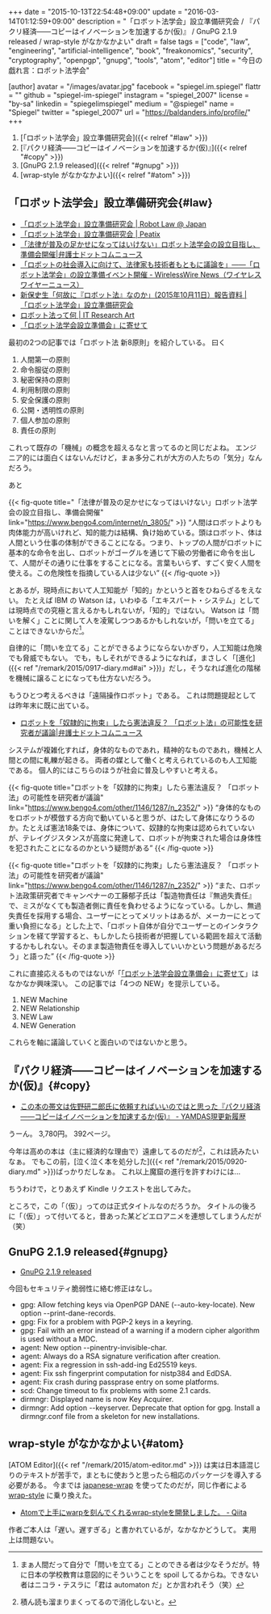+++
date = "2015-10-13T22:54:48+09:00"
update = "2016-03-14T01:12:59+09:00"
description = "「ロボット法学会」設立準備研究会 / 『パクリ経済――コピーはイノベーションを加速するか(仮)』 / GnuPG 2.1.9 released / wrap-style がなかなかよい"
draft = false
tags = ["code", "law", "engineering", "artificial-intelligence", "book", "freakonomics", "security", "cryptography", "openpgp", "gnupg", "tools", "atom", "editor"]
title = "今日の戯れ言：ロボット法学会"

[author]
  avatar = "/images/avatar.jpg"
  facebook = "spiegel.im.spiegel"
  flattr = ""
  github = "spiegel-im-spiegel"
  instagram = "spiegel_2007"
  license = "by-sa"
  linkedin = "spiegelimspiegel"
  medium = "@spiegel"
  name = "Spiegel"
  twitter = "spiegel_2007"
  url = "https://baldanders.info/profile/"
+++

1. [「ロボット法学会」設立準備研究会]({{< relref "#law" >}})
1. [『パクリ経済――コピーはイノベーションを加速するか(仮)』]({{< relref "#copy" >}})
1. [GnuPG 2.1.9 released]({{< relref "#gnupg" >}})
1. [wrap-style がなかなかよい]({{< relref "#atom" >}})


## 「ロボット法学会」設立準備研究会{#law}

- [「ロボット法学会」設立準備研究会 | Robot Law @ Japan](http://robotlaw.jp/)
- [「ロボット法学会」設立準備研究会 | Peatix](http://peatix.com/event/115206)
- [「法律が普及の足かせになってはいけない」ロボット法学会の設立目指し、準備会開催|弁護士ドットコムニュース](https://www.bengo4.com/internet/n_3805/)
- [「ロボットの社会導入に向けて、法律家も技術者もともに議論を」——「ロボット法学会」の設立準備イベント開催 - WirelessWire News（ワイヤレスワイヤーニュース）](https://wirelesswire.jp/2015/10/46992/)
- [新保史生「何故に『ロボット法』なのか」(2015年10月11日）報告資料 | 「ロボット法学会」設立準備研究会](http://robotlaw.jp/archives/66)
- [ロボット法って何 | IT Research Art](http://www.itresearchart.biz/?p=442)
- [「ロボット法学会設立準備会」に寄せて](http://blogos.com/article/138762/)

最初の2つの記事では「ロボット法 新8原則」を紹介している。
曰く

1. 人間第一の原則
2. 命令服従の原則
3. 秘密保持の原則
4. 利用制限の原則
5. 安全保護の原則
6. 公開・透明性の原則
7. 個人参加の原則
8. 責任の原則

これって既存の「機械」の概念を超えるなと言ってるのと同じだよね。
エンジニア的には面白くはないんだけど，まぁ多分これが大方の人たちの「気分」なんだろう。

あと

{{< fig-quote title="「法律が普及の足かせになってはいけない」ロボット法学会の設立目指し、準備会開催" link="https://www.bengo4.com/internet/n_3805/" >}}
<q>人間はロボットよりも肉体能力が高いけれど、知的能力は結構、負け始めている。頭はロボット、体は人間という仕事の体制ができることになる。つまり、トップの人間がロボットに基本的な命令を出し、ロボットがゴーグルを通じて下級の労働者に命令を出して、人間がその通りに仕事をすることになる。言葉もいらず、すごく安く人間を使える。この危険性を指摘している人は少ない</q>
{{< /fig-quote >}}

とあるが，現時点において人工知能が「知的」かというと首をひねらざるをえない。
たとえば IBM の Watson は，いわゆる「エキスパート・システム」としては現時点での究極と言えるかもしれないが，「知的」ではない。
Watson は「問いを解く」ことに関して人を凌駕しつつあるかもしれないが，「問いを立てる」ことはできないからだ[^1]。

[^1]: まぁ人間だって自分で「問いを立てる」ことのできる者は少なそうだが。特に日本の学校教育は意図的にそういうことを spoil してるからね。できない者はニコラ・テスラに「君は automaton だ」とか言われそう（笑）

自律的に「問いを立てる」ことができるようにならないかぎり，人工知能は危険でも脅威でもない。
でも，もしそれができるようになれば，まさしく「[進化]({{< ref "/remark/2015/0917-diary.md#ai" >}})」だし，そうなれば進化の階梯を機械に譲ることになっても仕方ないだろう。

もうひとつ考えるべきは「遠隔操作ロボット」である。
これは問題提起としては昨年末に既に出ている。

- [ロボットを「奴隷的に拘束」したら憲法違反？ 「ロボット法」の可能性を研究者が議論|弁護士ドットコムニュース](https://www.bengo4.com/other/1146/1287/n_2352/)

システムが複雑化すれば，身体的なものであれ，精神的なものであれ，機械と人間との間に軋轢が起きる。
両者の媒として働くと考えられているのも人工知能である。
個人的にはこちらのほうが社会に普及しやすいと考える。

{{< fig-quote title="ロボットを「奴隷的に拘束」したら憲法違反？ 「ロボット法」の可能性を研究者が議論" link="https://www.bengo4.com/other/1146/1287/n_2352/" >}}
<q>身体的なものをロボットが模倣する方向で動いていると思うが、はたして身体になりうるのか。たとえば憲法18条では、身体について、奴隷的な拘束は認められていないが、テレイグジスタンスが高度に発達して、ロボットが拘束された場合は身体性を犯されたことになるのかという疑問がある</q>
{{< /fig-quote >}}

{{< fig-quote title="ロボットを「奴隷的に拘束」したら憲法違反？ 「ロボット法」の可能性を研究者が議論" link="https://www.bengo4.com/other/1146/1287/n_2352/" >}}
<q>また、ロボット法政策研究者でキャンペナーの工藤郁子氏は「製造物責任は『無過失責任』で、ミスがなくても製造者側に責任を負わせるようになっている。しかし、無過失責任を採用する場合、ユーザーにとってメリットはあるが、メーカーにとって重い負担になる」とした上で、「ロボット自体が自分でユーザーとのインタラクションを経て学習すると、もしかしたら技術者が把握している範囲を超えて活動するかもしれない。そのまま製造物責任を導入していいかという問題があるだろう」と語った</q>
{{< /fig-quote >}}

これに直接応えるものではないが「[「ロボット法学会設立準備会」に寄せて](http://blogos.com/article/138762/)」はなかなか興味深い。
この記事では「4つの NEW」を提示している。

1. NEW Machine
1. NEW Relationship
1. NEW Law
1. NEW Generation

これらを軸に議論していくと面白いのではないかと思う。

## 『パクリ経済――コピーはイノベーションを加速するか(仮)』{#copy}

- [この本の帯文は佐野研二郎氏に依頼すればいいのではと思った『パクリ経済――コピーはイノベーションを加速するか(仮)』 - YAMDAS現更新履歴](http://d.hatena.ne.jp/yomoyomo/20151012/pakuri)

うーん。
3,780円。
392ページ。

今年は高めの本は（主に経済的な理由で）遠慮してるのだが[^a]，これは読みたいなぁ。
でもこの前，[泣く泣く本を処分した]({{< ref "/remark/2015/0920-diary.md" >}})ばっかりだしなぁ。
これ以上魔窟の進行を許すわけには...

[^a]: 積ん読も溜まりまくってるので消化しないと。

ちうわけで，とりあえず Kindle リクエストを出してみた。

ところで，この「（仮）」ってのは正式タイトルなのだろうか。
タイトルの後ろに「（仮）」って付いてると，昔あった某どどエロアニメを連想してしまうんだが（笑）

## GnuPG 2.1.9 released{#gnupg}

- [GnuPG 2.1.9 released](https://lists.gnupg.org/pipermail/gnupg-announce/2015q4/000380.html)

今回もセキュリティ脆弱性に絡む修正はなし。

- gpg: Allow fetching keys via OpenPGP DANE (--auto-key-locate).  New option --print-dane-records.
- gpg: Fix for a problem with PGP-2 keys in a keyring.
- gpg: Fail with an error instead of a warning if a modern cipher algorithm is used without a MDC.
- agent: New option --pinentry-invisible-char.
- agent: Always do a RSA signature verification after creation.
- agent: Fix a regression in ssh-add-ing Ed25519 keys.
- agent: Fix ssh fingerprint computation for nistp384 and EdDSA.
- agent: Fix crash during passprase entry on some platforms.
- scd: Change timeout to fix problems with some 2.1 cards.
- dirmngr: Displayed name is now Key Acquirer.
- dirmngr: Add option --keyserver.  Deprecate that option for gpg.  Install a dirmngr.conf file from a skeleton for new installations.

## wrap-style がなかなかよい{#atom}

[ATOM Editor]({{< ref "/remark/2015/atom-editor.md" >}}) は実は日本語混じりのテキストが苦手で，まともに使おうと思ったら相応のパッケージを導入する必要がある。
今までは [japanese-wrap] を使ってたのだが，同じ作者による [wrap-style] に乗り換えた。

- [Atomで上手にwarpを刻んでくれるwrap-styleを開発しました。 - Qiita](http://qiita.com/raccy/items/4678af4020189366a297)

作者ご本人は「遅い。遅すぎる」と書かれているが，なかなかどうして。
実用上は問題ない。

[japanese-wrap]: https://atom.io/packages/japanese-wrap "japanese-wrap"
[wrap-style]: https://atom.io/packages/wrap-style "wrap-style"
